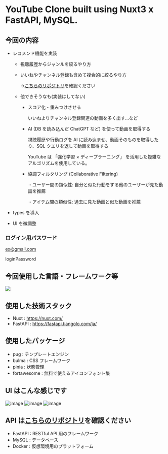 # YouTube Clone built using Nuxt3 x FastAPI, MySQL.

## 今回の内容

- レコメンド機能を実装

  - 視聴履歴からジャンルを絞るやり方
  - いいねやチャンネル登録も含めて複合的に絞るやり方

    →[こちらのリポジトリ](https://github.com/yamu-studio/FastAPI-api/tree/youtube_api)を確認ください

  - 他できそうなも(実装はしてない)

    - スコア化・重みつけさせる

      いいねよりチャンネル登録関連の動画を多く出す...など

    - AI (DB を読み込んだ ChatGPT など) を使って動画を取得する

      視聴履歴や行動ログを AI に読み込ませ、動画そのものを取得したり、SQL クエリを返して動画を取得する

      YouTube は 「強化学習 × ディープラーニング」 を活用した複雑なアルゴリズムを使用している。

    - 協調フィルタリング (Collaborative Filtering)

      ・ユーザー間の類似性: 自分と似た行動をする他のユーザーが見た動画を推薦

      ・アイテム間の類似性: 過去に見た動画と似た動画を推薦

- types を導入
- UI を微調整

### ログイン用パスワード

ex@gmail.com

loginPassword

## 今回使用した言語・フレームワーク等

<img src="https://skillicons.dev/icons?i=nuxt,js,typescript,pug,vue,python,fastapi,mysql,github,vscode,docker" />

## 使用した技術スタック

- Nuxt : https://nuxt.com/
- FastAPI : https://fastapi.tiangolo.com/ja/

## 使用したパッケージ

- pug : テンプレートエンジン
- bulma : CSS フレームワーク
- pinia : 状態管理
- fortawesome : 無料で使えるアイコンフォント集

## UI はこんな感じです

![image](https://github.com/yamu-studio/Nuxt3-YouTube/assets/95989535/f58f0845-5914-4e30-89f9-257abe8ca57c)
![image](https://github.com/yamu-studio/Nuxt3-YouTube/assets/95989535/fc35173d-de94-450e-9249-9ca96457096d)
![image](https://github.com/yamu-studio/Nuxt3-YouTube/assets/95989535/55a31687-b9ce-4542-bcbb-7b5b8212b223)

## API は[こちらのリポジトリ](https://github.com/yamu-studio/FastAPI-api/tree/youtube_api)を確認ください

- FastAPI : RESTful API 用のフレームワーク
- MySQL : データベース
- Docker : 仮想環境用のプラットフォーム
